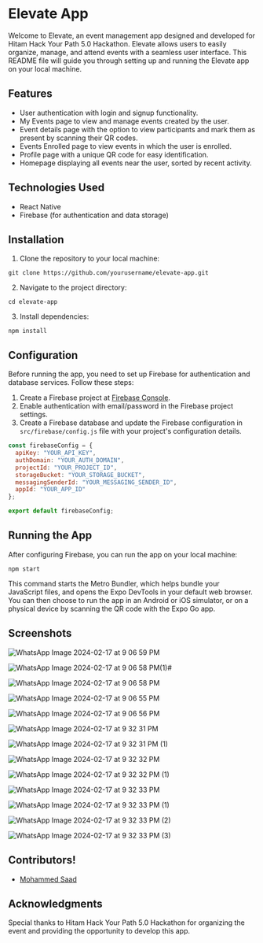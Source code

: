 # Elevate App

Welcome to Elevate, an event management app designed and developed for Hitam Hack Your Path 5.0 Hackathon. Elevate allows users to easily organize, manage, and attend events with a seamless user interface. This README file will guide you through setting up and running the Elevate app on your local machine.

## Features
- User authentication with login and signup functionality.
- My Events page to view and manage events created by the user.
- Event details page with the option to view participants and mark them as present by scanning their QR codes.
- Events Enrolled page to view events in which the user is enrolled.
- Profile page with a unique QR code for easy identification.
- Homepage displaying all events near the user, sorted by recent activity.

## Technologies Used
- React Native
- Firebase (for authentication and data storage)

## Installation
1. Clone the repository to your local machine:

```
git clone https://github.com/yourusername/elevate-app.git
```

2. Navigate to the project directory:

```
cd elevate-app
```

3. Install dependencies:

```
npm install
```

## Configuration
Before running the app, you need to set up Firebase for authentication and database services. Follow these steps:

1. Create a Firebase project at [Firebase Console](https://console.firebase.google.com/).
2. Enable authentication with email/password in the Firebase project settings.
3. Create a Firebase database and update the Firebase configuration in `src/firebase/config.js` file with your project's configuration details.

```javascript
const firebaseConfig = {
  apiKey: "YOUR_API_KEY",
  authDomain: "YOUR_AUTH_DOMAIN",
  projectId: "YOUR_PROJECT_ID",
  storageBucket: "YOUR_STORAGE_BUCKET",
  messagingSenderId: "YOUR_MESSAGING_SENDER_ID",
  appId: "YOUR_APP_ID"
};

export default firebaseConfig;
```

## Running the App
After configuring Firebase, you can run the app on your local machine:

```
npm start
```

This command starts the Metro Bundler, which helps bundle your JavaScript files, and opens the Expo DevTools in your default web browser. You can then choose to run the app in an Android or iOS simulator, or on a physical device by scanning the QR code with the Expo Go app.

## Screenshots
![WhatsApp Image 2024-02-17 at 9 06 59 PM](https://github.com/Mohammed-Shoaib01/EventElevate/assets/73358222/a9094e8f-3db9-4329-8eb9-a0273724d538)

![WhatsApp Image 2024-02-17 at 9 06 58 PM(1)](https://github.com/Mohammed-Shoaib01/EventElevate/assets/73358222/d522b8c6-1b25-4bd8-8250-5035fecbbbe1)# 

![WhatsApp Image 2024-02-17 at 9 06 58 PM](https://github.com/Mohammed-Shoaib01/EventElevate/assets/73358222/a2d6c829-b640-4389-b1fa-cee1ef14c628)

![WhatsApp Image 2024-02-17 at 9 06 55 PM](https://github.com/Mohammed-Shoaib01/EventElevate/assets/73358222/10791198-3969-4805-963e-8f9cf9f86097)

![WhatsApp Image 2024-02-17 at 9 06 56 PM](https://github.com/Mohammed-Shoaib01/EventElevate/assets/73358222/176881a2-21c5-4e35-be0b-c799bbc99b58)

![WhatsApp Image 2024-02-17 at 9 32 31 PM](https://github.com/Mohammed-Shoaib01/EventElevate/assets/73358222/77b9a41b-95e2-45f4-9af9-5122fb2d9781)

![WhatsApp Image 2024-02-17 at 9 32 31 PM (1)](https://github.com/Mohammed-Shoaib01/EventElevate/assets/73358222/997cc9f0-7a85-4710-967f-0c4207c1775e)

![WhatsApp Image 2024-02-17 at 9 32 32 PM](https://github.com/Mohammed-Shoaib01/EventElevate/assets/73358222/1d8f625c-83d1-4403-960c-3ba8d2f512ac)

![WhatsApp Image 2024-02-17 at 9 32 32 PM (1)](https://github.com/Mohammed-Shoaib01/EventElevate/assets/73358222/5de94b03-b539-409b-a79b-aea93099a367)

![WhatsApp Image 2024-02-17 at 9 32 33 PM](https://github.com/Mohammed-Shoaib01/EventElevate/assets/73358222/e756c406-87a0-448f-9664-760d4fe10bb2)

![WhatsApp Image 2024-02-17 at 9 32 33 PM (1)](https://github.com/Mohammed-Shoaib01/EventElevate/assets/73358222/eb7eb8fc-e327-4c79-936b-6988a14dce32)

![WhatsApp Image 2024-02-17 at 9 32 33 PM (2)](https://github.com/Mohammed-Shoaib01/EventElevate/assets/73358222/e0b267f4-c810-4590-925d-f619b9c5b076)

![WhatsApp Image 2024-02-17 at 9 32 33 PM (3)](https://github.com/Mohammed-Shoaib01/EventElevate/assets/73358222/306dd995-ca43-4ca8-bd9c-1afa524f3766)

## Contributors!
- [Mohammed Saad]([https://github.com/](https://github.com/b1gh3ro))

## Acknowledgments
Special thanks to Hitam Hack Your Path 5.0 Hackathon for organizing the event and providing the opportunity to develop this app.
